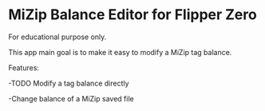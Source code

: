 # MiZip Balance Editor for Flipper Zero

For educational purpose only.

This app main goal is to make it easy to modify a MiZip tag balance.

Features:

-TODO Modify a tag balance directly

-Change balance of a MiZip saved file
